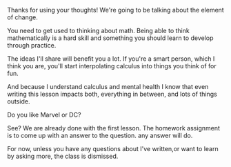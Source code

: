 Thanks for using your thoughts! We're going to be talking about the element of change.

You need to get used to thinking about math.  Being able to think mathematically is a hard skill and something you should learn to develop through practice.

The ideas I'll share will benefit you a lot.  If you're a smart person, which I think you are, you'll start interpolating calculus into things you think of for fun.

And because I understand calculus and mental health I know that even writing this lesson impacts both, everything in between, and lots of things outside.

Do you like Marvel or DC?

See?  We are already done with the first lesson.  The homework assignment is to come up with an answer to the question.  any answer will do.

For now, unless you have any questions about I've written,or want to learn by asking more, the class is dismissed.
